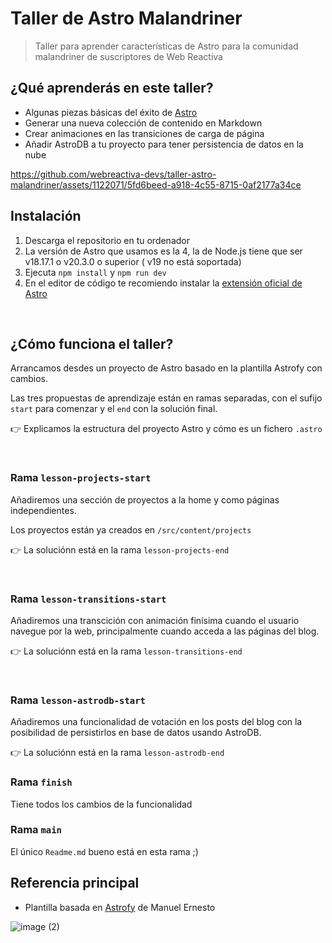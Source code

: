 # Taller de Astro Malandriner

> Taller para aprender características de Astro para la comunidad malandriner de suscriptores de Web Reactiva

## ¿Qué aprenderás en este taller?

- Algunas piezas básicas del éxito de [Astro](https://astro.build)
- Generar una nueva colección de contenido en Markdown
- Crear animaciones en las transiciones de carga de página
- Añadir AstroDB a tu proyecto para tener persistencia de datos en la nube



https://github.com/webreactiva-devs/taller-astro-malandriner/assets/1122071/5fd6beed-a918-4c55-8715-0af2177a34ce


## Instalación

1. Descarga el repositorio en tu ordenador
2. La versión de Astro que usamos es la 4, la de Node.js tiene que ser v18.17.1 o v20.3.0 o superior ( v19 no está soportada)
3. Ejecuta `npm install` y `npm run dev`
4. En el editor de código te recomiendo instalar la [extensión oficial de Astro](https://marketplace.visualstudio.com/items?itemName=astro-build.astro-vscode)

‎ 

## ¿Cómo funciona el taller?

Arrancamos desdes un proyecto de Astro basado en la plantilla Astrofy con cambios.

Las tres propuestas de aprendizaje están en ramas separadas, con el sufijo `start` para comenzar y el `end` con la solución final.

👉 Explicamos la estructura del proyecto Astro y cómo es un fichero `.astro`

‎ 


### Rama `lesson-projects-start`

Añadiremos una sección de proyectos a la home y como páginas independientes.

Los proyectos están ya creados en `/src/content/projects`

👉 La soluciónn está en la rama `lesson-projects-end`

‎ 

### Rama `lesson-transitions-start`

Añadiremos una transcición con animación finísima cuando el usuario navegue por la web, principalmente cuando acceda a las páginas del blog.

👉 La soluciónn está en la rama `lesson-transitions-end`

‎ 

### Rama `lesson-astrodb-start`

Añadiremos una funcionalidad de votación en los posts del blog con la posibilidad de persistirlos en base de datos usando AstroDB.

👉 La soluciónn está en la rama `lesson-astrodb-end`


### Rama `finish`

Tiene todos los cambios de la funcionalidad

### Rama `main`

El único `Readme.md` bueno está en esta rama ;)
‎ 

## Referencia principal

- Plantilla basada en [Astrofy](https://github.com/manuelernestog/astrofy) de Manuel Ernesto

![image (2)](https://github.com/webreactiva-devs/taller-astro-malandriner/assets/1122071/79ec563d-dfa8-46f7-ad72-05c7d2b70089)




